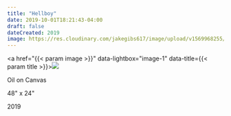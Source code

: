 ```yaml
---
title: "Hellboy"
date: 2019-10-01T18:21:43-04:00
draft: false
dateCreated: 2019
image: https://res.cloudinary.com/jakegibs617/image/upload/v1569968255/hellboy-web
---
```



<a href="{{< param image >}}" data-lightbox="image-1" data-title={{< param title >}}><img src="{{< param image >}}"/></a>

<div class="container">
	<div class="specs">
		<p>Oil on Canvas</p>
		<p>48" x 24"</p>
		<p>2019</p>
	</div>
</div>

